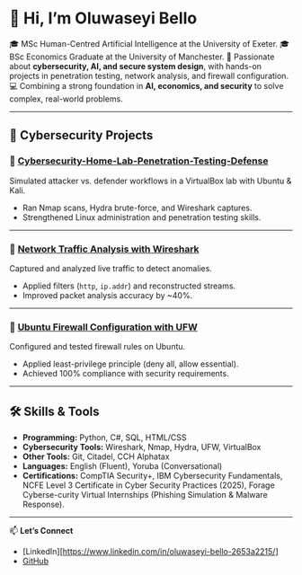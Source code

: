 # 👋 Hi, I’m Oluwaseyi Bello  

🎓 MSc Human-Centred Artificial Intelligence at the University of Exeter.
🎓 BSc Economics Graduate at the University of Manchester.
🔐 Passionate about **cybersecurity, AI, and secure system design**, with hands-on projects in penetration testing, network analysis, and firewall configuration.  
💻 Combining a strong foundation in **AI, economics, and security** to solve complex, real-world problems.  

---

## 🔐 Cybersecurity Projects  

### 🔹 [Cybersecurity-Home-Lab-Penetration-Testing-Defense](https://github.com/seyiabello/cybersecurity-home-lab)  
Simulated attacker vs. defender workflows in a VirtualBox lab with Ubuntu & Kali.  
- Ran Nmap scans, Hydra brute-force, and Wireshark captures.  
- Strengthened Linux administration and penetration testing skills.  

---

### 🔹 [Network Traffic Analysis with Wireshark](https://github.com/seyiabello/wireshark-traffic-analysis)  
Captured and analyzed live traffic to detect anomalies.  
- Applied filters (`http`, `ip.addr`) and reconstructed streams.  
- Improved packet analysis accuracy by ~40%.  

---

### 🔹 [Ubuntu Firewall Configuration with UFW](https://github.com/seyiabello/ubuntu-firewall-ufw)  
Configured and tested firewall rules on Ubuntu.  
- Applied least-privilege principle (deny all, allow essential).  
- Achieved 100% compliance with security requirements.  

---

## 🛠 Skills & Tools  
- **Programming:** Python, C#, SQL, HTML/CSS  
- **Cybersecurity Tools:** Wireshark, Nmap, Hydra, UFW, VirtualBox  
- **Other Tools:** Git, Citadel, CCH Alphatax  
- **Languages:** English (Fluent), Yoruba (Conversational)  
- **Certifications:** CompTIA Security+, IBM Cybersecurity Fundamentals, NCFE Level 3 Certificate in Cyber Security Practices (2025), Forage Cyberse-curity Virtual Internships (Phishing Simulation & Malware Response).

---

📫 **Let’s Connect**  
- [LinkedIn][https://www.linkedin.com/in/oluwaseyi-bello-2653a2215/]
- [GitHub](https://github.com/seyiabello)  
